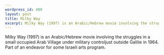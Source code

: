 ```yaml
--- 
wordpress_id: 489
layout: post
title: Milky Way
excerpt: Milky Way (1997) is an Arabic/Hebrew movie involving the struggles in a small occupied Arab Village under military controljust outside Galilie in 1964.  Part of an endeavor for some Israeli arts program.
---
```

Milky Way (1997) is an Arabic/Hebrew movie involving the struggles in a small occupied Arab Village under military controljust outside Galilie in 1964.  Part of an endeavor for some Israeli arts program.

